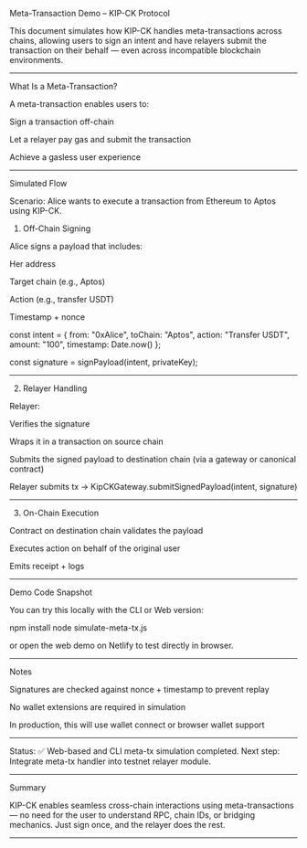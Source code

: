  Meta-Transaction Demo – KIP-CK Protocol

This document simulates how KIP-CK handles meta-transactions across chains, allowing users to sign an intent and have relayers submit the transaction on their behalf — even across incompatible blockchain environments.


---

 What Is a Meta-Transaction?

A meta-transaction enables users to:

Sign a transaction off-chain

Let a relayer pay gas and submit the transaction

Achieve a gasless user experience



---

 Simulated Flow

Scenario: Alice wants to execute a transaction from Ethereum to Aptos using KIP-CK.

1. Off-Chain Signing

Alice signs a payload that includes:

Her address

Target chain (e.g., Aptos)

Action (e.g., transfer USDT)

Timestamp + nonce


const intent = {
  from: "0xAlice",
  toChain: "Aptos",
  action: "Transfer USDT",
  amount: "100",
  timestamp: Date.now()
};

const signature = signPayload(intent, privateKey);


---

2. Relayer Handling

Relayer:

Verifies the signature

Wraps it in a transaction on source chain

Submits the signed payload to destination chain (via a gateway or canonical contract)


Relayer submits tx → KipCKGateway.submitSignedPayload(intent, signature)


---

3. On-Chain Execution

Contract on destination chain validates the payload

Executes action on behalf of the original user

Emits receipt + logs



---

 Demo Code Snapshot

You can try this locally with the CLI or Web version:

npm install
node simulate-meta-tx.js

or open the web demo on Netlify to test directly in browser.


---

 Notes

Signatures are checked against nonce + timestamp to prevent replay

No wallet extensions are required in simulation

In production, this will use wallet connect or browser wallet support



---

Status: ✅ Web-based and CLI meta-tx simulation completed.
Next step: Integrate meta-tx handler into testnet relayer module.


---

 Summary

KIP-CK enables seamless cross-chain interactions using meta-transactions — no need for the user to understand RPC, chain IDs, or bridging mechanics. Just sign once, and the relayer does the rest.


---

